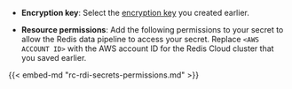 * **Encryption key**: Select the [encryption key](#create-encryption-key) you created earlier.

* **Resource permissions**: Add the following permissions to your secret to allow the Redis data pipeline to access your secret. Replace `<AWS ACCOUNT ID>` with the AWS account ID for the Redis Cloud cluster that you saved earlier.

{{< embed-md "rc-rdi-secrets-permissions.md" >}}